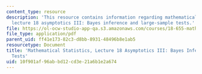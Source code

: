 ```yaml
---
content_type: resource
description: 'This resource contains information regarding mathematical statistics,
  lecture 18 asymptotics III: Bayes inference and large-sample tests.'
file: https://ol-ocw-studio-app-qa.s3.amazonaws.com/courses/18-655-mathematical-statistics-spring-2016/10f901af96abbd12cd3e21a6b1e2a674_MIT18_655S16_LecNote18.pdf
file_type: application/pdf
parent_uid: ff41e173-82c3-d8bb-8931-48496b8e1ab5
resourcetype: Document
title: 'Mathematical Statistics, Lecture 18 Asymptotics III: Bayes Inference and Large-Sample
  Tests'
uid: 10f901af-96ab-bd12-cd3e-21a6b1e2a674
---
```

